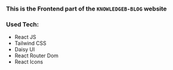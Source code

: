 ### This is the Frontend part of the `KNOWLEDGEB-BLOG` website

### Used Tech:

-   React JS
-   Tailwind CSS
-   Daisy UI
-   React Router Dom
-   React Icons
